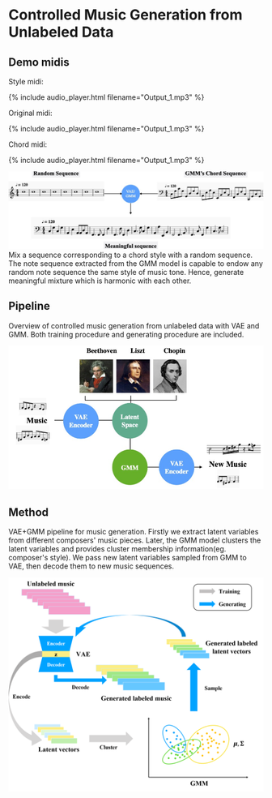 # Controlled Music Generation from Unlabeled Data

## Demo midis
Style midi:

{% include audio_player.html filename="Output_1.mp3" %}

Original midi:

{% include audio_player.html filename="Output_1.mp3" %}

Chord midi:

{% include audio_player.html filename="Output_1.mp3" %}


![Octocat](sources/chord_style_pipeline.jpg)<br>
Mix a sequence corresponding to a chord style with a random sequence. The note sequence extracted from the GMM model is capable to endow any random note sequence the same style of music tone. Hence, generate meaningful mixture which is harmonic with each other.

## Pipeline
Overview of controlled music generation from unlabeled data with VAE and GMM. Both training procedure and generating procedure are included.

![Octocat](sources/vae_idea_pipeline.jpg)<br>

## Method
VAE+GMM pipeline for music generation. Firstly we extract latent variables from different composers' music pieces. Later, the GMM model clusters the latent variables and provides cluster membership information(eg. composer's style). We pass new latent variables sampled from GMM to VAE, then decode them to new music sequences.

![Octocat](sources/method_pipeline.png)<br>


